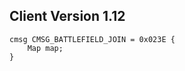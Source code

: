 ## Client Version 1.12

```rust,ignore
cmsg CMSG_BATTLEFIELD_JOIN = 0x023E {
    Map map;    
}

```
